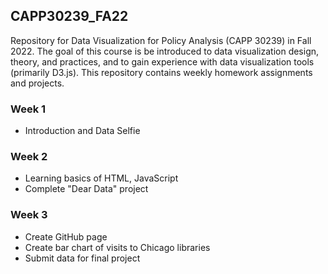 ## CAPP30239_FA22

Repository for Data Visualization for Policy Analysis (CAPP 30239) in Fall 2022.
The goal of this course is be introduced to data visualization design, theory, and practices, and to gain experience with data visualization tools (primarily D3.js).
This repository contains weekly homework assignments and projects.

### Week 1 
- Introduction and Data Selfie

### Week 2
- Learning basics of HTML, JavaScript
- Complete "Dear Data" project

### Week 3
- Create GitHub page 
- Create bar chart of visits to Chicago libraries
- Submit data for final project
